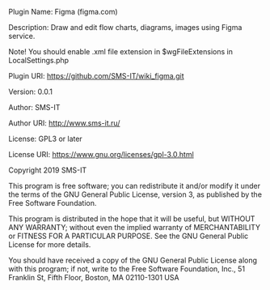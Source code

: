 Plugin Name: Figma (figma.com)

Description:
Draw and edit flow charts, diagrams, images using Figma service.

Note! You should enable .xml file extension in $wgFileExtensions in LocalSettings.php

Plugin URI:	https://github.com/SMS-IT/wiki_figma.git

Version: 0.0.1

Author: SMS-IT

Author URI: http://www.sms-it.ru/

License: GPL3 or later

License URI: https://www.gnu.org/licenses/gpl-3.0.html

Copyright 2019 SMS-IT 

This program is free software; you can redistribute it and/or modify
it under the terms of the GNU General Public License, version 3, as 
published by the Free Software Foundation.

This program is distributed in the hope that it will be useful,
but WITHOUT ANY WARRANTY; without even the implied warranty of
MERCHANTABILITY or FITNESS FOR A PARTICULAR PURPOSE.  See the
GNU General Public License for more details.

You should have received a copy of the GNU General Public License
along with this program; if not, write to the Free Software
Foundation, Inc., 51 Franklin St, Fifth Floor, Boston, MA  02110-1301  USA
